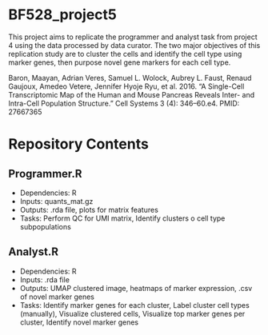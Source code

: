 # BF528_project5

This project aims to replicate the programmer and analyst task from project 4 using the data processed by data curator. The two major objectives of this replication study are to cluster the cells and identify the cell type using marker genes, then purpose novel gene markers for each cell type. 

Baron, Maayan, Adrian Veres, Samuel L. Wolock, Aubrey L. Faust, Renaud Gaujoux, Amedeo Vetere, Jennifer Hyoje Ryu, et al. 2016. “A Single-Cell Transcriptomic Map of the Human and Mouse Pancreas Reveals Inter- and Intra-Cell Population Structure.” Cell Systems 3 (4): 346–60.e4. PMID: 27667365

# Repository Contents
## Programmer.R
* Dependencies: R
* Inputs: quants_mat.gz
* Outputs: .rda file, plots for matrix features
* Tasks: Perform QC for UMI matrix, Identify clusters o cell type subpopulations

## Analyst.R
* Dependencies: R
* Inputs: .rda file
* Outputs: UMAP clustered image, heatmaps of marker expression, .csv of novel marker genes
* Tasks: Identify marker genes for each cluster, Label cluster cell types (manually), Visualize clustered cells, Visualize top marker genes per cluster, Identify novel marker genes
